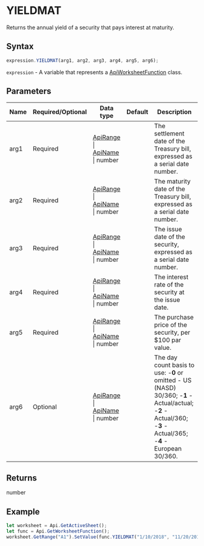 # YIELDMAT

Returns the annual yield of a security that pays interest at maturity.

## Syntax

```javascript
expression.YIELDMAT(arg1, arg2, arg3, arg4, arg5, arg6);
```

`expression` - A variable that represents a [ApiWorksheetFunction](../ApiWorksheetFunction.md) class.

## Parameters

| **Name** | **Required/Optional** | **Data type** | **Default** | **Description** |
| ------------- | ------------- | ------------- | ------------- | ------------- |
| arg1 | Required | [ApiRange](../../ApiRange/ApiRange.md) \| [ApiName](../../ApiName/ApiName.md) \| number |  | The settlement date of the Treasury bill, expressed as a serial date number. |
| arg2 | Required | [ApiRange](../../ApiRange/ApiRange.md) \| [ApiName](../../ApiName/ApiName.md) \| number |  | The maturity date of the Treasury bill, expressed as a serial date number. |
| arg3 | Required | [ApiRange](../../ApiRange/ApiRange.md) \| [ApiName](../../ApiName/ApiName.md) \| number |  | The issue date of the security, expressed as a serial date number. |
| arg4 | Required | [ApiRange](../../ApiRange/ApiRange.md) \| [ApiName](../../ApiName/ApiName.md) \| number |  | The interest rate of the security at the issue date. |
| arg5 | Required | [ApiRange](../../ApiRange/ApiRange.md) \| [ApiName](../../ApiName/ApiName.md) \| number |  | The purchase price of the security, per $100 par value. |
| arg6 | Optional | [ApiRange](../../ApiRange/ApiRange.md) \| [ApiName](../../ApiName/ApiName.md) \| number |  | The day count basis to use: -**0** or omitted - US (NASD) 30/360; -**1** - Actual/actual; -**2** - Actual/360; -**3** - Actual/365; -**4** - European 30/360. |

## Returns

number

## Example



```javascript editor-
let worksheet = Api.GetActiveSheet();
let func = Api.GetWorksheetFunction();
worksheet.GetRange("A1").SetValue(func.YIELDMAT("1/10/2018", "11/20/2019", "1/1/2017", "6.00%", 90));
```
